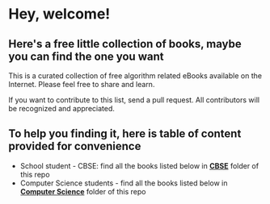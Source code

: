 # Hey, welcome!
## Here's a free little collection of books, maybe you can find the one you want

This is a curated collection of free algorithm related eBooks available on the Internet. Please feel free to share and learn.

If you want to contribute to this list, send a pull request. All contributors will be recognized and appreciated.

## To help you finding it, here is table of content provided for convenience

* School student - CBSE: find all the books listed below in [**CBSE**](/CBSE) folder of this repo
* Computer Science students - find all the books listed below in [**Computer Science**](/Computer-Science) folder of this repo
